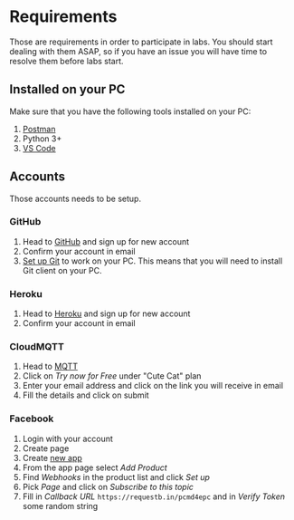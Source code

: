 # Requirements

Those are requirements in order to participate in labs. You should start dealing with them ASAP, so if you have an issue
you will have time to resolve them before labs start. 

## Installed on your PC

Make sure that you have the following tools installed on your PC:

1. [Postman](https://www.getpostman.com/)
2. Python 3+
3. [VS Code](https://code.visualstudio.com/)


## Accounts 

Those accounts needs to be setup.

### GitHub  

1. Head to [GitHub](https://github.com/) and sign up for new account
1. Confirm your account in email
1. [Set up Git](https://help.github.com/articles/set-up-git/) to work on your PC. This means that you will need to install Git client on your PC.

### Heroku 

1. Head to [Heroku](https://www.heroku.com/) and sign up for new account
1. Confirm your account in email

### CloudMQTT 
1. Head to [MQTT](https://www.cloudmqtt.com/plans.html/) 
1. Click on *Try now for Free* under "Cute Cat" plan
1. Enter your email address and click on the link you will receive in email
1. Fill the details and click on submit

### Facebook 

1. Login with your account
1. Create page 
1. Create [new app](https://developers.facebook.com/apps/)
1. From the app page select *Add Product*
1. Find *Webhooks* in the product list and click *Set up*
1. Pick *Page* and click on *Subscribe to this topic*
1. Fill in *Callback URL* `https://requestb.in/pcmd4epc` and in *Verify Token* some random string

